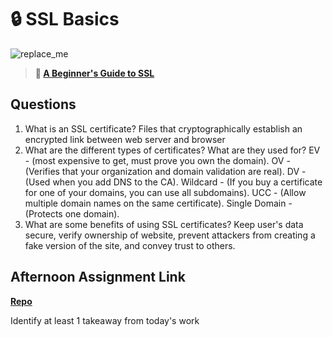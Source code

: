 # 🔒 SSL Basics

![replace_me](https://codeworks.blob.core.windows.net/public/assets/img/illustrations/placeholder.svg)

> **📖 [A Beginner's Guide to SSL](https://codeworksacademy.com/fs-student-guide/resources/wk8-9/07-SSL)**

## Questions

1. What is an SSL certificate?
  Files that cryptographically establish an encrypted link between web server and browser
2. What are the different types of certificates? What are they used for?
  EV - (most expensive to get, must prove you own the domain). OV - (Verifies that your organization and domain validation are real). DV - (Used when you add DNS to the CA). Wildcard - (If you buy a certificate for one of your domains, you can use all subdomains). UCC - (Allow multiple domain names on the same certificate). Single Domain - (Protects one domain).
3. What are some benefits of using SSL certificates?
  Keep user's data secure, verify ownership of website, prevent attackers from creating a fake version of the site, and convey trust to others.
## Afternoon Assignment Link

**[Repo](https://github.com/maxbennett0/harmony)**

Identify at least 1 takeaway from today's work
